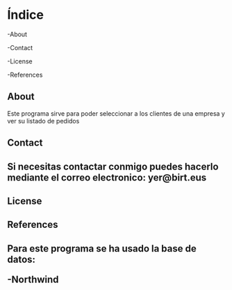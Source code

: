 <h1>Índice</h1>
  <p>-About</p>
  <p>-Contact</p>
  <p>-License</p>
  <p>-References</p>
  
<h2>About</h2>
  <p>Este programa sirve para poder seleccionar a los clientes de una empresa y ver su listado de pedidos</p>
  
<h2>Contact<h2>
  <p>Si necesitas contactar conmigo puedes hacerlo mediante el correo electronico: yer@birt.eus</p>
  
<h2>License<h2>
  
<h2>References<h2>
  <p>Para este programa se ha usado la base de datos:</p>
  <p>-Northwind</p>
